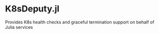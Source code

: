# K8sDeputy.jl
Provides K8s health checks and graceful termination support on behalf of Julia services
